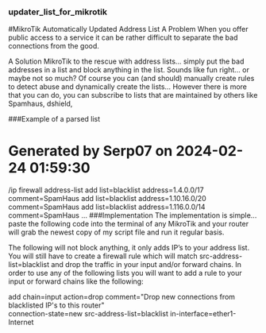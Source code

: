 ### updater_list_for_mikrotik
#MikroTik Automatically Updated Address List
A Problem
When you offer public access to a service it can be rather difficult to separate the bad connections from the good.

A Solution
MikroTik to the rescue with address lists… simply put the bad addresses in a list and block anything in the list. Sounds like fun right… or maybe not so much? Of course you can (and should) manually create rules to detect abuse and dynamically create the lists… However there is more that you can do, you can subscribe to lists that are maintained by others like Spamhaus, dshield,

###Example of a parsed list
# Generated by Serp07 on 2024-02-24 01:59:30
/ip firewall address-list
add list=blacklist address=1.4.0.0/17 comment=SpamHaus
add list=blacklist address=1.10.16.0/20 comment=SpamHaus
add list=blacklist address=1.116.0.0/14 comment=SpamHaus
...
###Implementation
The implementation is simple... paste the following code into the terminal of any MikroTik and your router will grab the newest copy of my script file and run it regular basis.

The following will not block anything, it only adds IP’s to your address list. You will still have to create a firewall rule which will match src-address-list=blacklist and drop the traffic in your input and/or forward chains.
In order to use any of the following lists you will want to add a rule to your input or forward chains like the following:

add chain=input action=drop comment="Drop new connections from blacklisted IP's to this router" \
    connection-state=new src-address-list=blacklist in-interface=ether1-Internet
